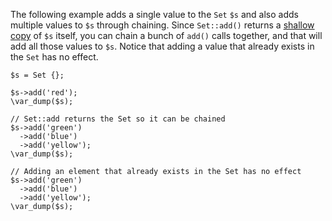 The following example adds a single value to the `Set` `$s` and also adds multiple values to `$s` through chaining. Since `Set::add()` returns a [shallow copy](https://en.wikipedia.org/wiki/Object_copying#Shallow_copy) of `$s` itself, you can chain a bunch of `add()` calls together, and that will add all those values to `$s`. Notice that adding a value that already exists in the `Set` has no effect.

```basic-usage.php
$s = Set {};

$s->add('red');
\var_dump($s);

// Set::add returns the Set so it can be chained
$s->add('green')
  ->add('blue')
  ->add('yellow');
\var_dump($s);

// Adding an element that already exists in the Set has no effect
$s->add('green')
  ->add('blue')
  ->add('yellow');
\var_dump($s);
```
